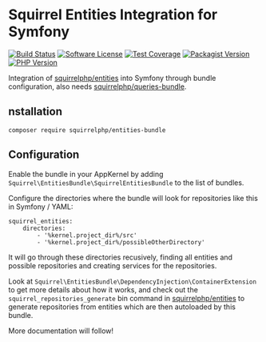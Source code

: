 Squirrel Entities Integration for Symfony
=========================================

[![Build Status](https://img.shields.io/travis/com/squirrelphp/entities-bundle.svg)](https://travis-ci.com/squirrelphp/entities-bundle) [![Software License](https://img.shields.io/badge/license-MIT-success.svg?style=flat-round)](LICENSE) [![Test Coverage](https://api.codeclimate.com/v1/badges/a1673a906f5c334125c1/test_coverage)](https://codeclimate.com/github/squirrelphp/entities-bundle/test_coverage) [![Packagist Version](https://img.shields.io/packagist/v/squirrelphp/entities-bundle.svg?style=flat-round)](https://packagist.org/packages/squirrelphp/entities-bundle) [![PHP Version](https://img.shields.io/packagist/php-v/squirrelphp/entities-bundle.svg)](https://packagist.org/packages/squirrelphp/entities-bundle)

Integration of [squirrelphp/entities](https://github.com/squirrelphp/entities) into Symfony through bundle configuration, also needs [squirrelphp/queries-bundle](https://github.com/squirrelphp/queries-bundle).

nstallation
------------

```
composer require squirrelphp/entities-bundle
```

Configuration
-------------

Enable the bundle in your AppKernel by adding `Squirrel\EntitiesBundle\SquirrelEntitiesBundle` to the list of bundles.

Configure the directories where the bundle will look for repositories like this in Symfony / YAML:

    squirrel_entities:
        directories:
            - '%kernel.project_dir%/src'
            - '%kernel.project_dir%/possibleOtherDirectory'
            
It will go through these directories recusively, finding all entities and possible repositories and creating services for the repositories.

Look at `Squirrel\EntitiesBundle\DependencyInjection\ContainerExtension` to get more details about how it works, and check out the `squirrel_repositories_generate` bin command in [squirrelphp/entities](https://github.com/squirrelphp/entities) to generate repositories from entities which are then autoloaded by this bundle.

More documentation will follow!